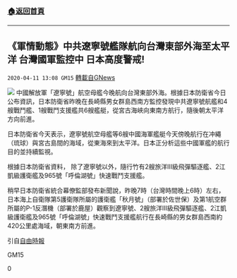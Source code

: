 ###  [:house:返回首頁](https://github.com/ourhimalayas/txt)
---

## 《軍情動態》中共遼寧號艦隊航向台灣東部外海至太平洋 台灣國軍監控中 日本高度警戒!
`2020-04-11 13:08 GM15` [轉載自GNews](https://gnews.org/zh-hant/169281/)

![](https://s3.amazonaws.com/gnews-media-offload/wp-content/uploads/2020/04/11130438/php0eU1PO.jpg)
中國解放軍「遼寧號」航空母艦今晚航向台灣東部外海。根據日本防衛省今日公布資訊，日本防衛省昨晚在長崎縣男女群島西南方監控發現中共遼寧號航艦和4艘戰鬥艦、1艘戰鬥支援艦共6艘艦艇，從宮古海峽向東南方航行，隨後朝太平洋方向前進。

日本防衛省今天表示，遼寧號航空母艦等6艘中國海軍艦艇今天傍晚航行在冲繩（琉球）與宮古島間的海域，從東海來到太平洋。日本正分析這些中國軍艦的航行目的並持續監視。

根據日本防衛省資料， 除了遼寧號以外，隨行竹有2艘旅洋III級飛彈驅逐艦、2江凱級護衛艦及965號「呼倫湖號」快速戰鬥支援艦。

稍早日本防衛省統合幕僚監部發布新聞說，昨晚7時（台灣時間晚上6時）左右，日本海上自衛隊第5護衛隊所屬的護衛艦「秋月號」（部署於佐世保）及第1航空群所屬的P-1反潛機（部署於鹿屋）觀察到遼寧號、2艘旅洋III級飛彈驅逐艦、2江凱級護衛艦及965號「呼倫湖號」快速戰鬥支援艦航行在長崎縣的男女群島西南約420公里處海域，朝東南方前進。

引自[自由時報](https://news.ltn.com.tw/news/politics/breakingnews/3130873)

GM15

0
